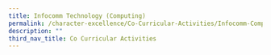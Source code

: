```yaml
---
title: Infocomm Technology (Computing)
permalink: /character-excellence/Co-Curricular-Activities/Infocomm-Computing/
description: ""
third_nav_title: Co Curricular Activities
---
```

